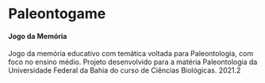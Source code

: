 # Paleontogame
#### Jogo da Memória

Jogo da memória educativo com temática voltada para Paleontologia, com foco no ensino médio.
Projeto desenvolvido para a matéria Paleontologia da Universidade Federal da Bahia do curso de Ciências Biológicas. 2021.2
